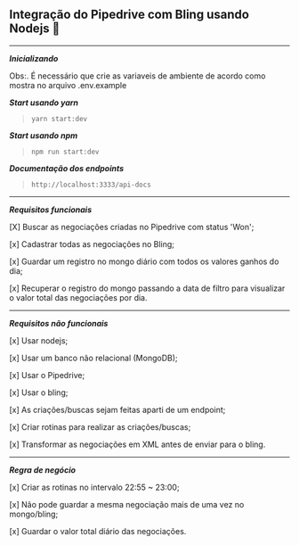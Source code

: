 ## Integração do Pipedrive com Bling usando Nodejs 🚀

---

**_Inicializando_**

Obs:. É necessário que crie as variaveis de ambiente de acordo como mostra no arquivo .env.example

**_Start usando yarn_**

> `yarn start:dev`

**_Start usando npm_**

> `npm run start:dev`

**_Documentação dos endpoints_**

> `http://localhost:3333/api-docs`

---

**_Requisitos funcionais_**

[X] Buscar as negociações criadas no Pipedrive com status 'Won';

[x] Cadastrar todas as negociações no Bling;

[x] Guardar um registro no mongo diário com todos os valores ganhos do dia;

[x] Recuperar o registro do mongo passando a data de filtro para visualizar o valor total das negociações por dia.

---

**_Requisitos não funcionais_**

[x] Usar nodejs;

[x] Usar um banco não relacional (MongoDB);

[x] Usar o Pipedrive;

[x] Usar o bling;

[x] As criações/buscas sejam feitas aparti de um endpoint;

[x] Criar rotinas para realizar as criações/buscas;

[x] Transformar as negociações em XML antes de enviar para o bling.

---

**_Regra de negócio_**

[x] Criar as rotinas no intervalo 22:55 ~ 23:00;

[x] Não pode guardar a mesma negociação mais de uma vez no mongo/bling;

[x] Guardar o valor total diário das negociações.
